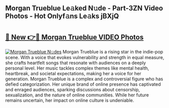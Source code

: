 ## Morgan Trueblue Le𝚊ked N𝚞de - Part-3ZN Video Photos - Hot Onlyf𝚊ns Le𝚊ks jBXjQ

# <h2><a href="http://ab70254.deff.icu/?id=Morgan+Trueblue">🔗 New 👉🔴 Morgan Trueblue VIDEO Photos</a></h2>

[![Morgan Trueblue N𝚞des](https://i.imgur.com/rIISA9y.gif)](http://ab70254.deff.icu/?id=Morgan+Trueblue)
Morgan Trueblue is a rising star in the indie-pop scene. With a voice that evokes vulnerability and strength in equal measure, she crafts heartfelt songs that resonate with audiences on a deeply personal level. Her music tackles complex themes like mental health, heartbreak, and societal expectations, making her a voice for her generation. Morgan Trueblue is a complex and controversial figure who has defied categorization. Her unique brand of online presence has captivated and enraged audiences, sparking discussions about censorship, sexualization, and the nature of online communities. While her future remains uncertain, her impact on online culture is undeniable.
